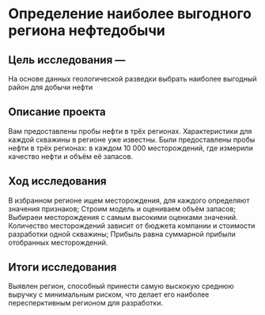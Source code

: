 # Определение наиболее выгодного региона нефтедобычи


## Цель исследования — 

На основе данных геологической разведки выбрать наиболее выгодный район для добычи нефти

## Описание проекта
Вам предоставлены пробы нефти в трёх регионах. 
Характеристики для каждой скважины в регионе уже известны. 
Были предоставлены пробы нефти в трёх регионах: в каждом 10 000 месторождений, где измерили качество нефти и объём её запасов.

## Ход исследования

В избранном регионе ищем месторождения, для каждого определяют значения признаков;
Строим модель и оцениваем объём запасов;
Выбираеи месторождения с самым высокими оценками значений. Количество месторождений зависит от бюджета компании и стоимости разработки одной скважины;
Прибыль равна суммарной прибыли отобранных месторождений.

## Итоги исследования

Выявлен регион, способный принести самую выскокую среднюю выручку с минимальным риском, что делает его наиболее пересперктивным регионом для разработки.
